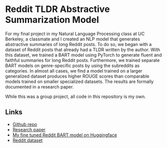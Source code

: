 # Reddit TLDR Abstractive Summarization Model

For my final project in my Natural Language Processing class at UC Berkeley, a classmate and I created an NLP model that generates abstractive summaries of long Reddit posts. To do so, we began with a dataset of Reddit posts that already had a TLDR written by the author. With this dataset, we trained a BART model using PyTorch to generate fluent and faithful summaries for long Reddit posts. Furthermore, we trained separate BART models on genre-specific posts by using the subreddits as categories. In almost all cases, we find a model trained on a larger generalized dataset produces higher ROUGE scores than comparable models trained on smaller specialized datasets. The results are formally documented in a research paper.

While this was a group project, all code in this repository is my own.

## Links

- [Github repo](https://github.com/trevor-johnson/w266_reddit_summarization)
- [Research paper](https://github.com/trevor-johnson/w266_reddit_summarization/blob/master/final_paper/final_paper.pdf)
- [My fine tuned Reddit BART model on Huggingface](https://huggingface.co/trevorj/BART_reddit)
- [Reddit dataset](https://huggingface.co/datasets/reddit)